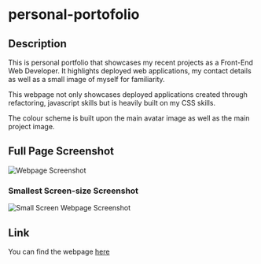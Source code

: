 # personal-portofolio

## Description
This is personal portfolio that showcases my recent projects as a Front-End Web Developer. It highlights deployed web applications, my contact details as well as a small image of myself for familiarity. 

This webpage not only showcases deployed applications created through refactoring, javascript skills but is heavily built on my CSS skills. 

The colour scheme is built upon the main avatar image as well as the main project image. 

## Full Page Screenshot
![Webpage Screenshot](/Users/marianaserrao/Bootcamp/personal-portofolio/Images/Full-screen-screenshot.png)
### Smallest Screen-size Screenshot
![Small Screen Webpage Screenshot](/Users/marianaserrao/Bootcamp/personal-portofolio/Images/smallest-screen-webpage-screenshot.png)

## Link
You can find the webpage [here](https://marianapcs.github.io/personal-portofolio/)
